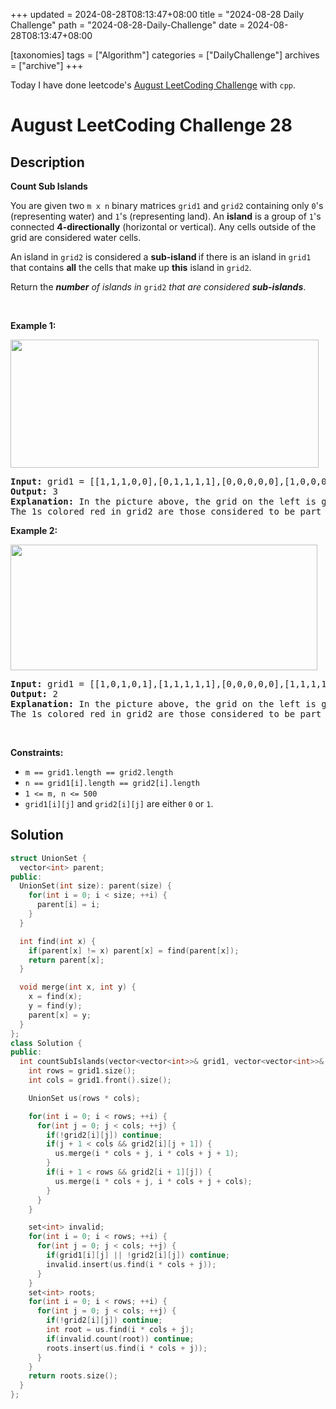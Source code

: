 +++
updated = 2024-08-28T08:13:47+08:00
title = "2024-08-28 Daily Challenge"
path = "2024-08-28-Daily-Challenge"
date = 2024-08-28T08:13:47+08:00

[taxonomies]
tags = ["Algorithm"]
categories = ["DailyChallenge"]
archives = ["archive"]
+++

Today I have done leetcode's [August LeetCoding Challenge](https://leetcode.com/problems/count-sub-islands/) with `cpp`.

<!-- more -->

# August LeetCoding Challenge 28

## Description

**Count Sub Islands**

<p>You are given two <code>m x n</code> binary matrices <code>grid1</code> and <code>grid2</code> containing only <code>0</code>&#39;s (representing water) and <code>1</code>&#39;s (representing land). An <strong>island</strong> is a group of <code>1</code>&#39;s connected <strong>4-directionally</strong> (horizontal or vertical). Any cells outside of the grid are considered water cells.</p>

<p>An island in <code>grid2</code> is considered a <strong>sub-island </strong>if there is an island in <code>grid1</code> that contains <strong>all</strong> the cells that make up <strong>this</strong> island in <code>grid2</code>.</p>

<p>Return the <em><strong>number</strong> of islands in </em><code>grid2</code> <em>that are considered <strong>sub-islands</strong></em>.</p>

<p>&nbsp;</p>
<p><strong class="example">Example 1:</strong></p>
<img alt="" src="https://assets.leetcode.com/uploads/2021/06/10/test1.png" style="width: 493px; height: 205px;" />
<pre>
<strong>Input:</strong> grid1 = [[1,1,1,0,0],[0,1,1,1,1],[0,0,0,0,0],[1,0,0,0,0],[1,1,0,1,1]], grid2 = [[1,1,1,0,0],[0,0,1,1,1],[0,1,0,0,0],[1,0,1,1,0],[0,1,0,1,0]]
<strong>Output:</strong> 3
<strong>Explanation: </strong>In the picture above, the grid on the left is grid1 and the grid on the right is grid2.
The 1s colored red in grid2 are those considered to be part of a sub-island. There are three sub-islands.
</pre>

<p><strong class="example">Example 2:</strong></p>
<img alt="" src="https://assets.leetcode.com/uploads/2021/06/03/testcasex2.png" style="width: 491px; height: 201px;" />
<pre>
<strong>Input:</strong> grid1 = [[1,0,1,0,1],[1,1,1,1,1],[0,0,0,0,0],[1,1,1,1,1],[1,0,1,0,1]], grid2 = [[0,0,0,0,0],[1,1,1,1,1],[0,1,0,1,0],[0,1,0,1,0],[1,0,0,0,1]]
<strong>Output:</strong> 2 
<strong>Explanation: </strong>In the picture above, the grid on the left is grid1 and the grid on the right is grid2.
The 1s colored red in grid2 are those considered to be part of a sub-island. There are two sub-islands.
</pre>

<p>&nbsp;</p>
<p><strong>Constraints:</strong></p>

<ul>
	<li><code>m == grid1.length == grid2.length</code></li>
	<li><code>n == grid1[i].length == grid2[i].length</code></li>
	<li><code>1 &lt;= m, n &lt;= 500</code></li>
	<li><code>grid1[i][j]</code> and <code>grid2[i][j]</code> are either <code>0</code> or <code>1</code>.</li>
</ul>


## Solution

``` cpp
struct UnionSet {
  vector<int> parent;
public:
  UnionSet(int size): parent(size) {
    for(int i = 0; i < size; ++i) {
      parent[i] = i;
    }
  }

  int find(int x) {
    if(parent[x] != x) parent[x] = find(parent[x]);
    return parent[x];
  }

  void merge(int x, int y) {
    x = find(x);
    y = find(y);
    parent[x] = y;
  }
};
class Solution {
public:
  int countSubIslands(vector<vector<int>>& grid1, vector<vector<int>>& grid2) {
    int rows = grid1.size();
    int cols = grid1.front().size();

    UnionSet us(rows * cols);

    for(int i = 0; i < rows; ++i) {
      for(int j = 0; j < cols; ++j) {
        if(!grid2[i][j]) continue;
        if(j + 1 < cols && grid2[i][j + 1]) {
          us.merge(i * cols + j, i * cols + j + 1);
        }
        if(i + 1 < rows && grid2[i + 1][j]) {
          us.merge(i * cols + j, i * cols + j + cols);
        }
      }
    }

    set<int> invalid;
    for(int i = 0; i < rows; ++i) {
      for(int j = 0; j < cols; ++j) {
        if(grid1[i][j] || !grid2[i][j]) continue;
        invalid.insert(us.find(i * cols + j));
      }
    }
    set<int> roots;
    for(int i = 0; i < rows; ++i) {
      for(int j = 0; j < cols; ++j) {
        if(!grid2[i][j]) continue;
        int root = us.find(i * cols + j);
        if(invalid.count(root)) continue;
        roots.insert(us.find(i * cols + j));
      }
    }
    return roots.size();
  }
};
```
